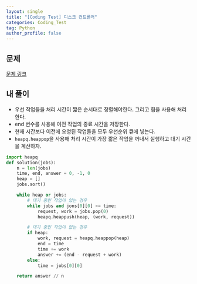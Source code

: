 ```yaml
---
layout: single
title: "[Coding Test] 디스크 컨트롤러"
categories: Coding_Test
tag: Python
author_profile: false
---
```


## 문제 
[문제 링크](https://school.programmers.co.kr/learn/courses/30/lessons/42627)

## 내 풀이
* 우선 작업들을 처리 시간이 짧은 순서대로 정렬해야한다. 그리고 힙을 사용해 처리한다.
* end 변수를 사용해 이전 작업의 종료 시간을 저장한다.
* 현재 시간보다 이전에 요청된 작업들을 모두 우선순위 큐에 넣는다.
* `heapq.heappop`을 사용해 처리 시간이 가장 짧은 작업을 꺼내서 실행하고 대기 시간을 계산하자.


```python
import heapq
def solution(jobs):
    n = len(jobs)
    time, end, answer = 0, -1, 0
    heap = []
    jobs.sort()

    while heap or jobs:
        # 대기 중인 작업이 있는 경우
        while jobs and jons[0][0] <= time:
            request, work = jobs.pop(0)
            heapq.heappush(heap, (work, request))

        # 대기 중인 작업이 없는 경우
        if heap:
            work, request = heapq.heappop(heap)
            end = time
            time += work
            answer += (end - request + work)
        else:
            time = jobs[0][0]

    return answer // n
```

